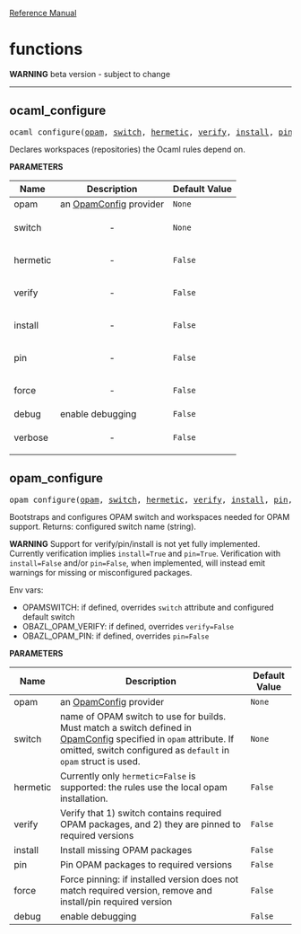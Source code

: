 [Reference Manual](index.md)

# functions

**WARNING**  beta version - subject to change

----
<a id="#ocaml_configure"></a>

## ocaml_configure

<pre>
ocaml_configure(<a href="#ocaml_configure-opam">opam</a>, <a href="#ocaml_configure-switch">switch</a>, <a href="#ocaml_configure-hermetic">hermetic</a>, <a href="#ocaml_configure-verify">verify</a>, <a href="#ocaml_configure-install">install</a>, <a href="#ocaml_configure-pin">pin</a>, <a href="#ocaml_configure-force">force</a>, <a href="#ocaml_configure-debug">debug</a>, <a href="#ocaml_configure-verbose">verbose</a>)
</pre>

Declares workspaces (repositories) the Ocaml rules depend on.

**PARAMETERS**


| Name  | Description | Default Value |
| ------------- | ------------- | ------------- |
| <a id="ocaml_configure-opam"></a>opam |  an [OpamConfig](#provider-opamconfig) provider   |  <code>None</code> |
| <a id="ocaml_configure-switch"></a>switch |  <p align="center"> - </p>   |  <code>None</code> |
| <a id="ocaml_configure-hermetic"></a>hermetic |  <p align="center"> - </p>   |  <code>False</code> |
| <a id="ocaml_configure-verify"></a>verify |  <p align="center"> - </p>   |  <code>False</code> |
| <a id="ocaml_configure-install"></a>install |  <p align="center"> - </p>   |  <code>False</code> |
| <a id="ocaml_configure-pin"></a>pin |  <p align="center"> - </p>   |  <code>False</code> |
| <a id="ocaml_configure-force"></a>force |  <p align="center"> - </p>   |  <code>False</code> |
| <a id="ocaml_configure-debug"></a>debug |  enable debugging   |  <code>False</code> |
| <a id="ocaml_configure-verbose"></a>verbose |  <p align="center"> - </p>   |  <code>False</code> |


<a id="#opam_configure"></a>

## opam_configure

<pre>
opam_configure(<a href="#opam_configure-opam">opam</a>, <a href="#opam_configure-switch">switch</a>, <a href="#opam_configure-hermetic">hermetic</a>, <a href="#opam_configure-verify">verify</a>, <a href="#opam_configure-install">install</a>, <a href="#opam_configure-pin">pin</a>, <a href="#opam_configure-force">force</a>, <a href="#opam_configure-debug">debug</a>)
</pre>

Bootstraps and configures OPAM switch and workspaces needed for OPAM support. Returns: configured switch name (string).

**WARNING** Support for verify/pin/install is not yet fully implemented. Currently verification implies `install=True` and `pin=True`.  Verification with `install=False` and/or `pin=False`, when implemented, will instead emit warnings for missing or misconfigured packages.

Env vars:

  - OPAMSWITCH: if defined, overrides `switch` attribute and configured default switch
  - OBAZL_OPAM_VERIFY: if defined, overrides `verify=False`
  - OBAZL_OPAM_PIN: if defined, overrides `pin=False`


**PARAMETERS**


| Name  | Description | Default Value |
| ------------- | ------------- | ------------- |
| <a id="opam_configure-opam"></a>opam |  an [OpamConfig](#provider-opamconfig) provider   |  <code>None</code> |
| <a id="opam_configure-switch"></a>switch |  name of OPAM switch to use for builds. Must match a switch defined in [OpamConfig](#provider-opamconfig) specified in <code>opam</code> attribute. If omitted, switch configured as <code>default</code> in <code>opam</code> struct is used.   |  <code>None</code> |
| <a id="opam_configure-hermetic"></a>hermetic |  Currently only <code>hermetic=False</code> is supported: the rules use the local opam installation.   |  <code>False</code> |
| <a id="opam_configure-verify"></a>verify |  Verify that 1) switch contains required OPAM packages, and 2) they are pinned to required versions   |  <code>False</code> |
| <a id="opam_configure-install"></a>install |  Install missing OPAM packages   |  <code>False</code> |
| <a id="opam_configure-pin"></a>pin |  Pin OPAM packages to required versions   |  <code>False</code> |
| <a id="opam_configure-force"></a>force |  Force pinning: if installed version does not match required version, remove and install/pin required version   |  <code>False</code> |
| <a id="opam_configure-debug"></a>debug |  enable debugging   |  <code>False</code> |


